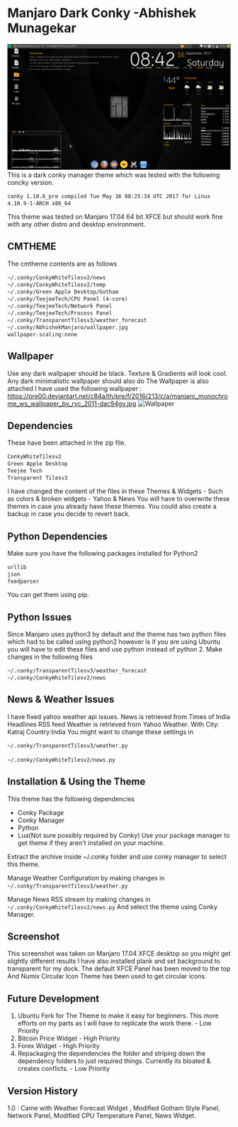Manjaro Dark Conky -Abhishek Munagekar
=======================================

![Screenshot](https://github.com/munagekar/MJRDarkConcky/blob/master/MJRDarkConcky.png)
This is a dark conky manager theme which was tested with the following concky version.

    conky 1.10.6_pre compiled Tue May 16 08:25:34 UTC 2017 for Linux 4.10.9-1-ARCH x86_64

This theme was tested on Manjaro 17.04 64 bit XFCE but should work fine with any other distro and desktop environment.

CMTHEME
-------

The cmtheme contents are as follows 

    ~/.conky/ConkyWhiteTilesv2/news
    ~/.conky/ConkyWhiteTilesv2/temp
    ~/.conky/Green Apple Desktop/Gotham
    ~/.conky/TeejeeTech/CPU Panel (4-core)
    ~/.conky/TeejeeTech/Network Panel
    ~/.conky/TeejeeTech/Process Panel
    ~/.conky/TransparentTilesv3/weather_forecast
    ~/.conky/AbhishekManjaro/wallpaper.jpg
    wallpaper-scaling:none

Wallpaper
---------

Use any dark wallpaper should be black. Texture & Gradients will look cool.
Any dark minimalistic wallpaper should also do
The Wallpaper is also attached
I have used the following wallpaper : https://pre00.deviantart.net/c84a/th/pre/f/2016/213/c/a/manjaro_monochrome_ws_wallpaper_by_rvc_2011-dac94gy.jpg
![Wallpaper](https://pre00.deviantart.net/c84a/th/pre/f/2016/213/c/a/manjaro_monochrome_ws_wallpaper_by_rvc_2011-dac94gy.jpg)

Dependencies
------------

These have been attached in the zip file.

    ConkyWhiteTilesv2
    Green Apple Desktop
    Teejee Tech
    Transparent Tilesv3

I have changed the content of the files in these Themes & Widgets - Such as colors & broken widgets - Yahoo & News
You will have to overwrite these themes in case you already have these themes.
You could also create a backup in case you decide to revert back.

Python Dependencies
-------------------

Make sure you have the following packages installed for Python2

    urllib
    json
    feedparser

You can get them using pip.

Python Issues
-------------

Since Manjaro uses python3 by default and the theme has two python files which had to be called using python2 however is if you are using Ubuntu you will have to edit these files and use python instead of python 2.
Make changes in the following files

    ~/.conky/TransparentTilesv3/weather_forecast
    ~/.conky/ConkyWhiteTilesv2/news

News & Weather Issues
---------------------

I have fixed yahoo weather api issues.
News is retrieved from Times of India Headlines RSS feed
Weather is retrieved from Yahoo Weather. With City: Katraj Country:India
You might want to change these settings in

    ~/.conky/TransparentTilesv3/weather.py

    ~/.conky/ConkyWhiteTilesv2/news.py


Installation & Using the Theme
------------------------------

This theme has the following dependencies

 - Conky Package
 - Conky Manager
 - Python
 - Lua(Not sure possibly required by Conky)
Use your package manager to get theme if they aren't installed on your machine.

Extract the archive inside ~/.conky folder and use conky manager to select this theme.

Manage Weather Configuration by making changes in `~/.conky/TransparentTilesv3/weather.py`

Manage News RSS stream by making changes in `~/.conky/ConkyWhiteTilesv2/news.py`
And select the theme using Conky Manager.



Screenshot
----------

This screenshot was taken on Manjaro 17.04 XFCE desktop so you might get slightly different results
I have also installed plank and set background to transparent for my dock.
The default XFCE Panel has been moved to the top
And Numix Circular Icon Theme has been used to get circular icons.

Future Development
----------

 1. Ubuntu Fork for The Theme to make it easy for beginners. This more efforts on my parts as I will have to replicate the work there. - Low Priority
 2. Bitcoin Price Widget - High Priority
 3. Forex Widget - High Priority
 4. Repackaging the dependencies the folder and striping down the dependency folders to just required things. Currently its bloated & creates conflicts. - Low Priority

Version History
----------
 1.0 : Came with Weather Forecast Widget , Modified Gotham Style Panel, Network Panel, Modified CPU Temperature Panel, News Widget. 

